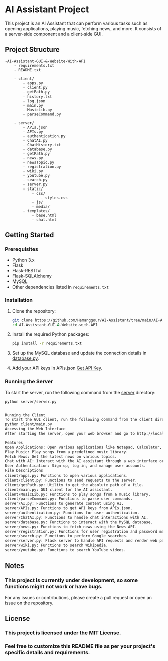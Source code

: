 # AI Assistant Project

This project is an AI Assistant that can perform various tasks such as opening applications, playing music, fetching news, and more. It consists of a server-side component and a client-side GUI.

## Project Structure

    -AI-Assistant-GUI-&-Website-With-API
        - requirements.txt
        - README.txt

        - client/
            - apps.py
            - client.py
            - getPath.py
            - history.txt
            - log.json
            - main.py
            - MusicLib.py
            - parseCommand.py

        - server/
            - APIs.json
            - APIs.py
            - authentication.py
            - ChatAI.py
            - ChatHistory.txt
            - database.py
            - getPath.py
            - news.py
            - newsTopic.py
            - registration.py
            - wiki.py
            - youtube.py
            - search.py
            - server.py
            - static/
                - css/
                    - styles.css
                - js/
                - media/
            - templates/
                - base.html
                - chat.html

## Getting Started

### Prerequisites

- Python 3.x
- Flask
- Flask-RESTful
- Flask-SQLAlchemy
- MySQL
- Other dependencies listed in `requirements.txt`

### Installation

1. Clone the repository:
    ```sh
    git clone https://github.com/Hemanggour/AI-Assistant/tree/main/AI-Assistant-GUI-%26-Website-with-API
    cd AI-Assistant-GUI-&-Website-with-API
    ```

2. Install the required Python packages:
    ```sh
    pip install -r requirements.txt
    ```

3. Set up the MySQL database and update the connection details in [database.py](AI-Assistant-GUI-%26-Website-with-API/server/database.py).

4. Add your API keys in APIs.json [Get API Key](https://ai.google.dev/gemini-api/docs/api-key).

### Running the Server

To start the server, run the following command from the [server](AI-Assistant-GUI-%26-Website-with-API/server/server.py) directory:
```sh
python server/server.py


Running the Client
To start the GUI client, run the following command from the client directory:
python client/main.py
Accessing the Web Interface
After starting the server, open your web browser and go to http://localhost:5000 to access the web interface.

Features
Open Applications: Open various applications like Notepad, Calculator, Paint, etc.
Play Music: Play songs from a predefined music library.
Fetch News: Get the latest news on various topics.
Chat with AI: Interact with the AI assistant through a web interface or GUI client.
User Authentication: Sign up, log in, and manage user accounts.
File Descriptions
client/apps.py: Functions to open various applications.
client/client.py: Functions to send requests to the server.
client/getPath.py: Utility to get the absolute path of a file.
client/main.py: GUI client for the AI assistant.
client/MusicLib.py: Functions to play songs from a music library.
client/parseCommand.py: Functions to parse user commands.
server/AI.py: Functions to generate content using AI.
server/APIs.py: Functions to get API keys from APIs.json.
server/authentication.py: Functions for user authentication.
server/ChatAI.py: Functions to handle chat interactions with AI.
server/database.py: Functions to interact with the MySQL database.
server/news.py: Functions to fetch news using the News API.
server/registration.py: Functions for user registration and password management.
server/search.py: Functions to perform Google searches.
server/server.py: Flask server to handle API requests and render web pages.
server/wiki.py: Functions to search Wikipedia.
server/youtube.py: Functions to search YouTube videos.
```
## Notes
### This project is currently under development, so some functions might not work or have bugs.
For any issues or contributions, please create a pull request or open an issue on the repository.

## License
### This project is licensed under the MIT License.

### Feel free to customize this README file as per your project's specific details and requirements.